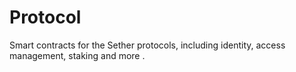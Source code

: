 # Protocol
Smart contracts for the Sether protocols, including identity, access management, staking and more .
